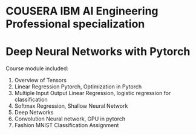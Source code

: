 # COUSERA IBM AI Engineering Professional specialization

# Deep Neural Networks with Pytorch
  Course module included:
  1. Overview of Tensors
  2. Linear Regression  Pytorch, Optimization in Pytorch
  3. Multiple Input Output Linear Regression, logistic regression for classification
  4. Softmax Regression, Shallow Neural Network
  5. Deep Networks
  6. Convolution Neural network, GPU in pytorch
  7. Fashion MNIST Classification Assignment
  
